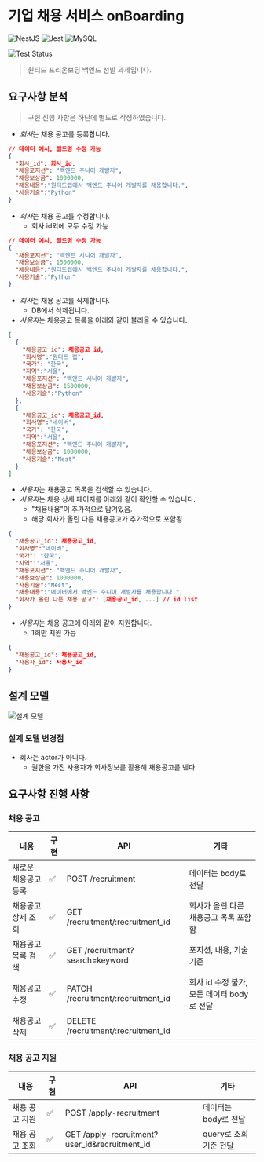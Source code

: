 # 기업 채용 서비스 onBoarding

![NestJS](https://img.shields.io/badge/nestjs-%23E0234E.svg?style=plastic&logo=nestjs&logoColor=white)
![Jest](https://img.shields.io/badge/-jest-%23C21325?style=plastic&logo=jest&logoColor=white)
![MySQL](https://img.shields.io/badge/mysql-%2300f.svg?style=plastic&logo=mysql&logoColor=white)

![Test Status](https://github.com/rojiwon0325/wanted_pre_onboarding-backend/actions/workflows/push_cov_report.yml/badge.svg)

> 원티드 프리온보딩 백엔드 선발 과제입니다.

## 요구사항 분석

> 구현 진행 사항은 하단에 별도로 작성하였습니다.

- <em>회사</em>는 채용 공고를 등록합니다.

```Json
// 데이터 예시, 필드명 수정 가능
{
  "회사_id": 회사_id,
  "채용포지션": "백엔드 주니어 개발자",
  "채용보상금": 1000000,
  "채용내용":"원티드랩에서 백엔드 주니어 개발자를 채용합니다.",
  "사용기술":"Python"
}
```

- <em>회사</em>는 채용 공고를 수정합니다.
  - 회사 id외에 모두 수정 가능

```Json
// 데이터 예시, 필드명 수정 가능
{
  "채용포지션": "백엔드 시니어 개발자",
  "채용보상금": 1500000,
  "채용내용":"원티드랩에서 백엔드 주니어 개발자를 채용합니다.",
  "사용기술":"Python"
}
```

- <em>회사</em>는 채용 공고를 삭제합니다.
  - DB에서 삭제됩니다.
- <em>사용자</em>는 채용공고 목록을 아래와 같이 불러올 수 있습니다.

```Json
[
  {
    "채용공고_id": 채용공고_id,
    "회사명":"원티드 랩",
    "국가": "한국",
    "지역":"서울",
    "채용포지션": "백엔드 시니어 개발자",
    "채용보상금": 1500000,
    "사용기술":"Python"
  },
  {
    "채용공고_id": 채용공고_id,
    "회사명":"네이버",
    "국가": "한국",
    "지역":"서울",
    "채용포지션": "백엔드 주니어 개발자",
    "채용보상금": 1000000,
    "사용기술":"Nest"
  }
]
```

- <em>사용자</em>는 채용공고 목록을 검색할 수 있습니다.
- <em>사용자</em>는 채용 상세 페이지를 아래와 같이 확인할 수 있습니다.
  - "채용내용"이 추가적으로 담겨있음.
  - 해당 회사가 올린 다른 채용공고가 추가적으로 포함됨

```Json
{
  "채용공고_id": 채용공고_id,
  "회사명":"네이버",
  "국가": "한국",
  "지역":"서울",
  "채용포지션": "백엔드 주니어 개발자",
  "채용보상금": 1000000,
  "사용기술":"Nest",
  "채용내용":"네이버에서 백엔드 주니어 개발자를 채용합니다.",
  "회사가 올린 다른 채용 공고": [채용공고_id, ...] // id list
}
```

- <em>사용자</em>는 채용 공고에 아래와 같이 지원합니다.
  - 1회만 지원 가능

```Json
{
  "채용공고_id": 채용공고_id,
  "사용자_id": 사용자_id
}
```

## 설계 모델

![설계 모델](https://user-images.githubusercontent.com/68629004/194767352-199fb8c5-b359-41c5-b07e-5e154ff7891f.jpg)

### 설계 모델 변경점

- 회사는 actor가 아니다.
  - 권한을 가진 사용자가 회사정보를 활용해 채용공고를 낸다.

## 요구사항 진행 사항

### 채용 공고

| 내용                 | 구현 | API                                 | 기타                                       |
| -------------------- | ---- | ----------------------------------- | ------------------------------------------ |
| 새로운 채용공고 등록 | ✅   | POST /recruitment                   | 데이터는 body로 전달                       |
| 채용공고 상세 조회   | ✅   | GET /recruitment/:recruitment_id    | 회사가 올린 다른 채용공고 목록 포함함      |
| 채용공고 목록 검색   | ✅   | GET /recruitment?search=keyword     | 포지션, 내용, 기술 기준                    |
| 채용공고 수정        | ✅   | PATCH /recruitment/:recruitment_id  | 회사 id 수정 불가, 모든 데이터 body로 전달 |
| 채용공고 삭제        | ✅   | DELETE /recruitment/:recruitment_id |                                            |

### 채용 공고 지원

| 내용           | 구현 | API                                           | 기타                   |
| -------------- | ---- | --------------------------------------------- | ---------------------- |
| 채용 공고 지원 | ✅   | POST /apply-recruitment                       | 데이터는 body로 전달   |
| 채용 공고 조회 | ✅   | GET /apply-recruitment?user_id&recruitment_id | query로 조회 기준 전달 |
